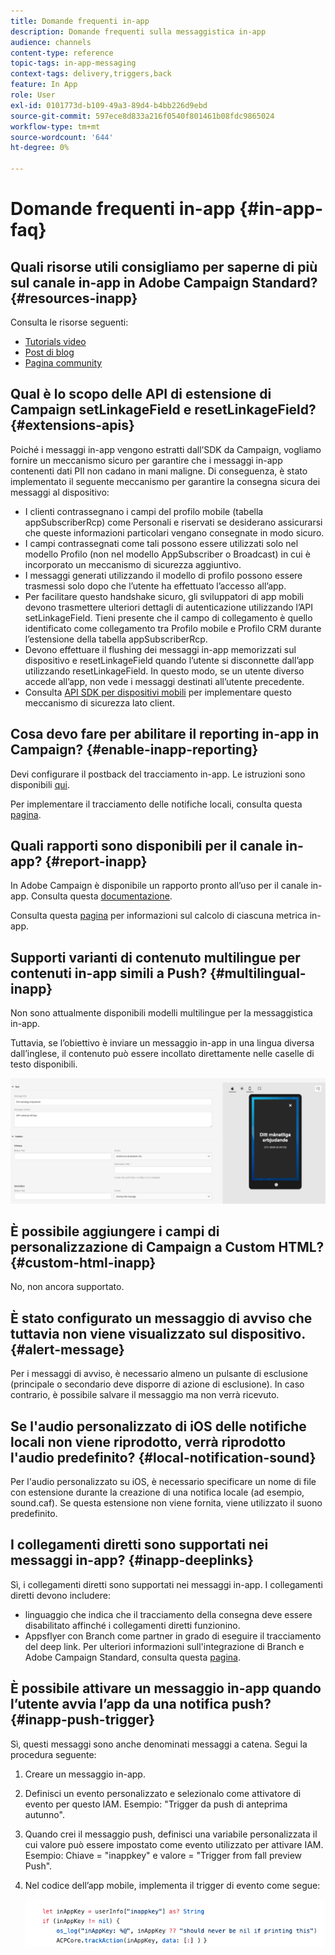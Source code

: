 ```yaml
---
title: Domande frequenti in-app
description: Domande frequenti sulla messaggistica in-app
audience: channels
content-type: reference
topic-tags: in-app-messaging
context-tags: delivery,triggers,back
feature: In App
role: User
exl-id: 0101773d-b109-49a3-89d4-b4bb226d9ebd
source-git-commit: 597ece8d833a216f0540f801461b08fdc9865024
workflow-type: tm+mt
source-wordcount: '644'
ht-degree: 0%

---
```


# Domande frequenti in-app {#in-app-faq}

## Quali risorse utili consigliamo per saperne di più sul canale in-app in Adobe Campaign Standard? {#resources-inapp}

Consulta le risorse seguenti:

* [Tutorials video](https://experienceleague.adobe.com/docs/campaign-standard-learn/tutorials/communication-channels/mobile/in-app/in-app-message-overview.html)
* [Post di blog](https://theblog.adobe.com/get-more-out-of-the-new-in-app-message-channel-from-adobe-campaign/)
* [Pagina community](https://experienceleaguecommunities.adobe.com/t5/adobe-campaign-standard/ct-p/adobe-campaign-standard-community)

## Qual è lo scopo delle API di estensione di Campaign setLinkageField e resetLinkageField? {#extensions-apis}

Poiché i messaggi in-app vengono estratti dall’SDK da Campaign, vogliamo fornire un meccanismo sicuro per garantire che i messaggi in-app contenenti dati PII non cadano in mani maligne. Di conseguenza, è stato implementato il seguente meccanismo per garantire la consegna sicura dei messaggi al dispositivo:

* I clienti contrassegnano i campi del profilo mobile (tabella appSubscriberRcp) come Personali e riservati se desiderano assicurarsi che queste informazioni particolari vengano consegnate in modo sicuro.
* I campi contrassegnati come tali possono essere utilizzati solo nel modello Profilo (non nel modello AppSubscriber o Broadcast) in cui è incorporato un meccanismo di sicurezza aggiuntivo.
* I messaggi generati utilizzando il modello di profilo possono essere trasmessi solo dopo che l’utente ha effettuato l’accesso all’app.
* Per facilitare questo handshake sicuro, gli sviluppatori di app mobili devono trasmettere ulteriori dettagli di autenticazione utilizzando l’API setLinkageField. Tieni presente che il campo di collegamento è quello identificato come collegamento tra Profilo mobile e Profilo CRM durante l’estensione della tabella appSubscriberRcp.
* Devono effettuare il flushing dei messaggi in-app memorizzati sul dispositivo e resetLinkageField quando l’utente si disconnette dall’app utilizzando resetLinkageField. In questo modo, se un utente diverso accede all’app, non vede i messaggi destinati all’utente precedente.
* Consulta [API SDK per dispositivi mobili](https://developer.adobe.com/client-sdks/documentation/adobe-campaign-standard/api-reference/) per implementare questo meccanismo di sicurezza lato client.

## Cosa devo fare per abilitare il reporting in-app in Campaign? {#enable-inapp-reporting}

Devi configurare il postback del tracciamento in-app. Le istruzioni sono disponibili [qui](../../administration/using/configuring-rules-launch.md#inapp-tracking-postback).

Per implementare il tracciamento delle notifiche locali, consulta questa [pagina](../../administration/using/local-tracking.md).

## Quali rapporti sono disponibili per il canale in-app? {#report-inapp}

In Adobe Campaign è disponibile un rapporto pronto all’uso per il canale in-app. Consulta questa [documentazione](../../reporting/using/in-app-report.md).

Consulta questa [pagina](../../reporting/using/indicator-calculation.md#in-app-delivery) per informazioni sul calcolo di ciascuna metrica in-app.

## Supporti varianti di contenuto multilingue per contenuti in-app simili a Push? {#multilingual-inapp}

Non sono attualmente disponibili modelli multilingue per la messaggistica in-app.

Tuttavia, se l’obiettivo è inviare un messaggio in-app in una lingua diversa dall’inglese, il contenuto può essere incollato direttamente nelle caselle di testo disponibili.

![](assets/faq_inapp.png)

## È possibile aggiungere i campi di personalizzazione di Campaign a Custom HTML? {#custom-html-inapp}

No, non ancora supportato.

## È stato configurato un messaggio di avviso che tuttavia non viene visualizzato sul dispositivo. {#alert-message}

Per i messaggi di avviso, è necessario almeno un pulsante di esclusione (principale o secondario deve disporre di azione di esclusione). In caso contrario, è possibile salvare il messaggio ma non verrà ricevuto.

## Se l&#39;audio personalizzato di iOS delle notifiche locali non viene riprodotto, verrà riprodotto l&#39;audio predefinito? {#local-notification-sound}

Per l&#39;audio personalizzato su iOS, è necessario specificare un nome di file con estensione durante la creazione di una notifica locale (ad esempio, sound.caf). Se questa estensione non viene fornita, viene utilizzato il suono predefinito.

## I collegamenti diretti sono supportati nei messaggi in-app? {#inapp-deeplinks}

Sì, i collegamenti diretti sono supportati nei messaggi in-app. I collegamenti diretti devono includere:

* linguaggio che indica che il tracciamento della consegna deve essere disabilitato affinché i collegamenti diretti funzionino.
* Appsflyer con Branch come partner in grado di eseguire il tracciamento del deep link. Per ulteriori informazioni sull&#39;integrazione di Branch e Adobe Campaign Standard, consulta questa [pagina](https://help.branch.io/using-branch/docs/adobe-campaign-standard-1).

## È possibile attivare un messaggio in-app quando l’utente avvia l’app da una notifica push? {#inapp-push-trigger}

Sì, questi messaggi sono anche denominati messaggi a catena. Segui la procedura seguente:

1. Creare un messaggio in-app.

1. Definisci un evento personalizzato e selezionalo come attivatore di evento per questo IAM. Esempio: &quot;Trigger da push di anteprima autunno&quot;.

1. Quando crei il messaggio push, definisci una variabile personalizzata il cui valore può essere impostato come evento utilizzato per attivare IAM. Esempio: Chiave = &quot;inappkey&quot; e valore = &quot;Trigger from fall preview Push&quot;.

1. Nel codice dell’app mobile, implementa il trigger di evento come segue:

   ![](assets/faq_inapp_2.png)
